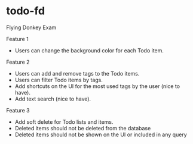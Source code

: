 # todo-fd
Flying Donkey Exam

Feature 1
- Users can change the background color for each Todo item.

Feature 2
- Users can add and remove tags to the Todo items.
- Users can filter Todo items by tags.
- Add shortcuts on the UI for the most used tags by the user (nice to have).
- Add text search (nice to have).

Feature 3
- Add soft delete for Todo lists and items.
- Deleted items should not be deleted from the database
- Deleted items should not be shown on the UI or included in any query
